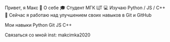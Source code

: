 Привет, я Макс 👋
О себе
🎓 Студент  МГК ЦТ
💻 Изучаю Python / JS / C++
🌱 Сейчас я работаю над улучшением своих навыков в Git и GitHub

Мои навыки
Python
Git
JS
C++

Связаться со мной
inst: makcimka2020
